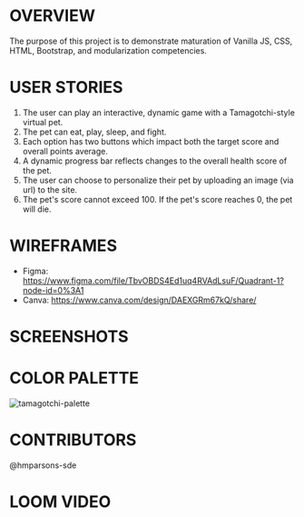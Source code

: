 # OVERVIEW

The purpose of this project is to demonstrate maturation of Vanilla JS, CSS, HTML, Bootstrap, and modularization competencies. 

# USER STORIES

1. The user can play an interactive, dynamic game with a Tamagotchi-style virtual pet.
2. The pet can eat, play, sleep, and fight. 
3. Each option has two buttons which impact both the target score and overall points average.
4. A dynamic progress bar reflects changes to the overall health score of the pet.
5. The user can choose to personalize their pet by uploading an image (via url) to the site.
6. The pet's score cannot exceed 100. If the pet's score reaches 0, the pet will die. 

# WIREFRAMES

- Figma: https://www.figma.com/file/TbvOBDS4Ed1uq4RVAdLsuF/Quadrant-1?node-id=0%3A1
- Canva: https://www.canva.com/design/DAEXGRm67kQ/share/

# SCREENSHOTS

# COLOR PALETTE

![tamagotchi-palette](https://user-images.githubusercontent.com/67122062/109096732-b1f1ce00-76e3-11eb-9d80-9ea018fa5119.png)

# CONTRIBUTORS

@hmparsons-sde

# LOOM VIDEO
